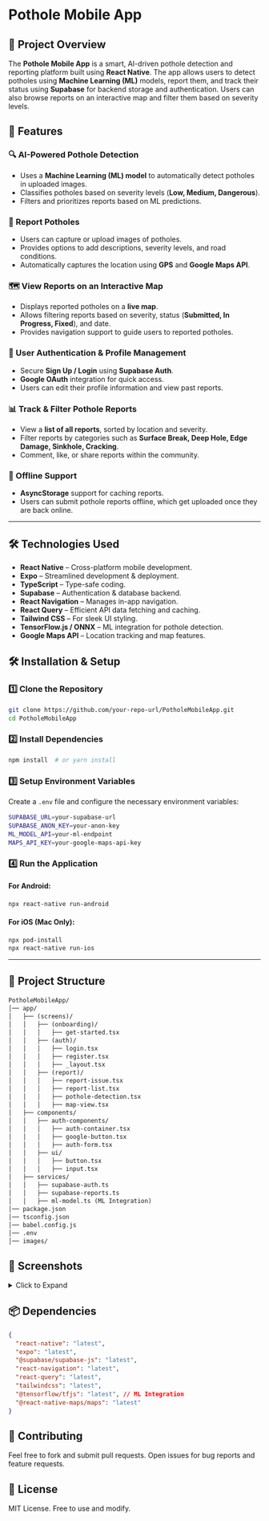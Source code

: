 # Pothole Mobile App

## 📌 Project Overview

The **Pothole Mobile App** is a smart, AI-driven pothole detection and reporting platform built using **React Native**. The app allows users to detect potholes using **Machine Learning (ML)** models, report them, and track their status using **Supabase** for backend storage and authentication. Users can also browse reports on an interactive map and filter them based on severity levels.

## 🚀 Features

### 🔍 AI-Powered Pothole Detection

- Uses a **Machine Learning (ML) model** to automatically detect potholes in uploaded images.
- Classifies potholes based on severity levels (**Low, Medium, Dangerous**).
- Filters and prioritizes reports based on ML predictions.

### 📸 Report Potholes

- Users can capture or upload images of potholes.
- Provides options to add descriptions, severity levels, and road conditions.
- Automatically captures the location using **GPS** and **Google Maps API**.

### 🗺️ View Reports on an Interactive Map

- Displays reported potholes on a **live map**.
- Allows filtering reports based on severity, status (**Submitted, In Progress, Fixed**), and date.
- Provides navigation support to guide users to reported potholes.

### 🔐 User Authentication & Profile Management

- Secure **Sign Up / Login** using **Supabase Auth**.
- **Google OAuth** integration for quick access.
- Users can edit their profile information and view past reports.

### 📊 Track & Filter Pothole Reports

- View a **list of all reports**, sorted by location and severity.
- Filter reports by categories such as **Surface Break, Deep Hole, Edge Damage, Sinkhole, Cracking**.
- Comment, like, or share reports within the community.

### 🔄 Offline Support

- **AsyncStorage** support for caching reports.
- Users can submit pothole reports offline, which get uploaded once they are back online.

---

## 🛠 Technologies Used

- **React Native** – Cross-platform mobile development.
- **Expo** – Streamlined development & deployment.
- **TypeScript** – Type-safe coding.
- **Supabase** – Authentication & database backend.
- **React Navigation** – Manages in-app navigation.
- **React Query** – Efficient API data fetching and caching.
- **Tailwind CSS** – For sleek UI styling.
- **TensorFlow.js / ONNX** – ML integration for pothole detection.
- **Google Maps API** – Location tracking and map features.

## 🛠 Installation & Setup

### 1️⃣ Clone the Repository

```sh
git clone https://github.com/your-repo-url/PotholeMobileApp.git
cd PotholeMobileApp
```

### 2️⃣ Install Dependencies

```sh
npm install  # or yarn install
```

### 3️⃣ Setup Environment Variables

Create a `.env` file and configure the necessary environment variables:

```sh
SUPABASE_URL=your-supabase-url
SUPABASE_ANON_KEY=your-anon-key
ML_MODEL_API=your-ml-endpoint
MAPS_API_KEY=your-google-maps-api-key
```

### 4️⃣ Run the Application

#### For Android:

```sh
npx react-native run-android
```

#### For iOS (Mac Only):

```sh
npx pod-install
npx react-native run-ios
```

---

## 📂 Project Structure

```
PotholeMobileApp/
│── app/
│   ├── (screens)/
│   │   ├── (onboarding)/
│   │   │   ├── get-started.tsx
│   │   ├── (auth)/
│   │   │   ├── login.tsx
│   │   │   ├── register.tsx
│   │   │   ├── _layout.tsx
│   │   ├── (report)/
│   │   │   ├── report-issue.tsx
│   │   │   ├── report-list.tsx
│   │   │   ├── pothole-detection.tsx
│   │   │   ├── map-view.tsx
│   ├── components/
│   │   ├── auth-components/
│   │   │   ├── auth-container.tsx
│   │   │   ├── google-button.tsx
│   │   │   ├── auth-form.tsx
│   │   ├── ui/
│   │   │   ├── button.tsx
│   │   │   ├── input.tsx
│   ├── services/
│   │   ├── supabase-auth.ts
│   │   ├── supabase-reports.ts
│   │   ├── ml-model.ts (ML Integration)
│── package.json
│── tsconfig.json
│── babel.config.js
│── .env
│── images/
```

## 📱 Screenshots

<details>
  <summary>Click to Expand</summary>

### Onboarding

<img src="PotholeMobileApp/images/3.png" width="200">

### Authentication

<img src="PotholeMobileApp/images/2.png" width="200"> <img src="PotholeMobileApp/images/1.png" width="200">

### Pothole Detection & Reporting

<img src="PotholeMobileApp/images/4.png" width="200"> <img src="PotholeMobileApp/images/5.png" width="200"> <img src="PotholeMobileApp/images/6.png" width="200">

### Profile Management

<img src="PotholeMobileApp/images/7.png" width="200">

### Map & Tracking

<img src="PotholeMobileApp/images/8.png" width="200"> <img src="PotholeMobileApp/images/9.png" width="200">

</details>

## 📦 Dependencies

```json
{
  "react-native": "latest",
  "expo": "latest",
  "@supabase/supabase-js": "latest",
  "react-navigation": "latest",
  "react-query": "latest",
  "tailwindcss": "latest",
  "@tensorflow/tfjs": "latest", // ML Integration
  "@react-native-maps/maps": "latest"
}
```

## 🔗 Contributing

Feel free to fork and submit pull requests. Open issues for bug reports and feature requests.

## 📜 License

MIT License. Free to use and modify.
